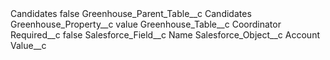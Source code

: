 <?xml version="1.0" encoding="UTF-8"?>
<CustomMetadata xmlns="http://soap.sforce.com/2006/04/metadata" xmlns:xsi="http://www.w3.org/2001/XMLSchema-instance" xmlns:xsd="http://www.w3.org/2001/XMLSchema">
    <label>Candidates</label>
    <protected>false</protected>
    <values>
        <field>Greenhouse_Parent_Table__c</field>
        <value xsi:type="xsd:string">Candidates</value>
    </values>
    <values>
        <field>Greenhouse_Property__c</field>
        <value xsi:type="xsd:string">value</value>
    </values>
    <values>
        <field>Greenhouse_Table__c</field>
        <value xsi:type="xsd:string">Coordinator</value>
    </values>
    <values>
        <field>Required__c</field>
        <value xsi:type="xsd:boolean">false</value>
    </values>
    <values>
        <field>Salesforce_Field__c</field>
        <value xsi:type="xsd:string">Name</value>
    </values>
    <values>
        <field>Salesforce_Object__c</field>
        <value xsi:type="xsd:string">Account</value>
    </values>
    <values>
        <field>Value__c</field>
        <value xsi:nil="true"/>
    </values>
</CustomMetadata>
